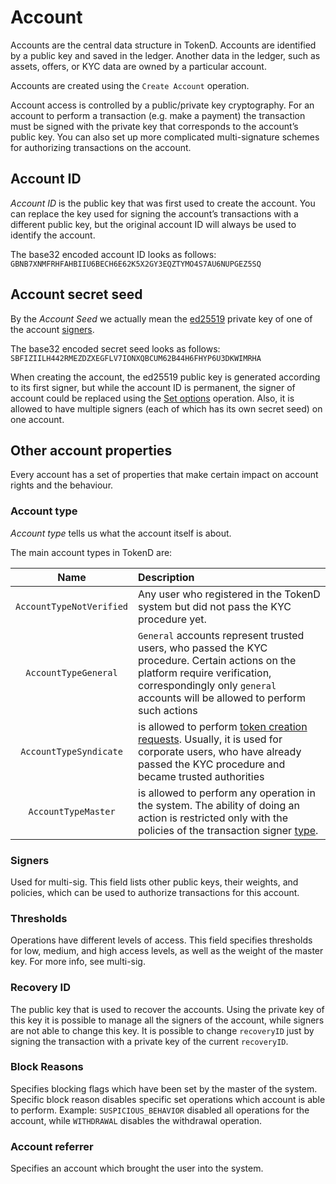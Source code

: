 # Account

Accounts are the central data structure in TokenD. Accounts are identified by a public key and saved in the ledger. Another data in the ledger, such as assets, offers, or KYC data are owned by a particular account.

Accounts are created using the `Create Account` operation.

Account access is controlled by a public/private key cryptography. For an account to perform a transaction \(e.g. make a payment\) the transaction must be signed with the private key that corresponds to the account’s public key. You can also set up more complicated multi-signature schemes for authorizing transactions on the account.

## Account ID

_Account ID_ is the public key that was first used to create the account. You can replace the key used for signing the account’s transactions with a different public key, but the original account ID will always be used to identify the account.

The base32 encoded account ID looks as follows: `GBNB7XNMFRHFAHBIIU6BECH6E62K5X2GY3EQZTYMO4S7AU6NUPGEZ5SQ`

## Account secret seed

By the _Account Seed_ we actually mean the [ed25519](https://ed25519.cr.yp.to/) private key of one of the account [signers](signer.md).

The base32 encoded secret seed looks as follows: `SBFIZIILH442RMEZDZXEGFLV7IONXQBCUM62B44H6FHYP6U3DKWIMRHA`

When creating the account, the ed25519 public key is generated according to its first signer, but while the account ID is permanent, the signer of account could be replaced using the [Set options](../operations/set_options.md) operation. Also, it is allowed to have multiple signers \(each of which has its own secret seed\) on one account.

## Other account properties

Every account has a set of properties that make certain impact on account rights and the behaviour.

### Account type

_Account type_ tells us what the account itself is about.

The main account types in TokenD are:

| Name | Description |
| :---: | :--- |
| `AccountTypeNotVerified` | Any user who registered in the TokenD system but did not pass the KYC procedure yet. |
| `AccountTypeGeneral` | `General` accounts represent trusted users, who passed the KYC procedure. Certain actions on the platform require verification, correspondingly only `general` accounts will be allowed to perform such actions |
| `AccountTypeSyndicate` | is allowed to perform [token creation requests](../reviewable-requests/request_asset.md). Usually, it is used for corporate users, who have already passed the KYC procedure and became trusted authorities |
| `AccountTypeMaster` | is allowed to perform any operation in the system. The ability of doing an action is restricted only with the policies of the transaction signer [type](signer.md#signer-types). |

### Signers

Used for multi-sig. This field lists other public keys, their weights, and policies, which can be used to authorize transactions for this account.

### Thresholds

Operations have different levels of access. This field specifies thresholds for low, medium, and high access levels, as well as the weight of the master key. For more info, see multi-sig.

### Recovery ID

The public key that is used to recover the accounts. Using the private key of this key it is possible to manage all the signers of the account, while signers are not able to change this key. It is possible to change `recoveryID` just by signing the transaction with a private key of the current `recoveryID`.

### Block Reasons

Specifies blocking flags which have been set by the master of the system. Specific block reason disables specific set operations which account is able to perform. Example: `SUSPICIOUS_BEHAVIOR` disabled all operations for the account, while `WITHDRAWAL` disables the withdrawal operation.

### Account referrer

Specifies an account which brought the user into the system.

